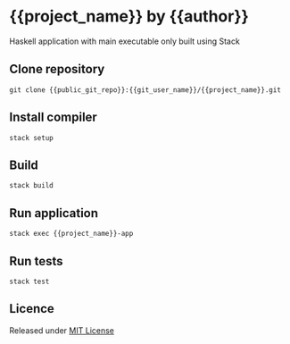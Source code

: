 # {{project_name}} by {{author}}

Haskell application with main executable only built using Stack

## Clone repository

```
git clone {{public_git_repo}}:{{git_user_name}}/{{project_name}}.git
```

## Install compiler

```
stack setup
```

## Build

```
stack build
```

## Run application

```
stack exec {{project_name}}-app
```

## Run tests

```
stack test
```

## Licence

Released under [MIT License][licence]

[licence]: LICENSE

